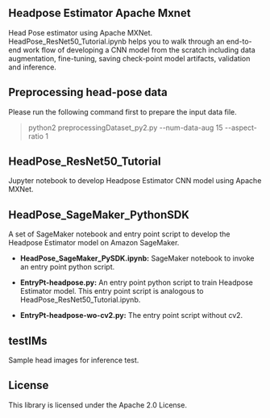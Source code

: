 ## Headpose Estimator Apache Mxnet

Head Pose estimator using Apache MXNet. HeadPose_ResNet50_Tutorial.ipynb helps you to walk through an end-to-end work flow of developing a CNN model from the scratch including data augmentation, fine-tuning, saving check-point model artifacts, validation and inference.

## Preprocessing head-pose data

Please run the following command first to prepare the input data file. 

> python2 preprocessingDataset_py2.py --num-data-aug 15 --aspect-ratio 1

## HeadPose_ResNet50_Tutorial

Jupyter notebook to develop Headpose Estimator CNN model using Apache MXNet. 

## HeadPose_SageMaker_PythonSDK

A set of SageMaker notebook and entry point script to develop the Headpose Estimator model on Amazon SageMaker. 

* **HeadPose_SageMaker_PySDK.ipynb:** SageMaker notebook to invoke an entry point python script. 

* **EntryPt-headpose.py:** An entry point python script to train Headpose Estimator model. This entry point script is analogous to HeadPose_ResNet50_Tutorial.ipynb.
 
* **EntryPt-headpose-wo-cv2.py:** The entry point script without cv2. 

## testIMs

Sample head images for inference test. 

## License

This library is licensed under the Apache 2.0 License. 
